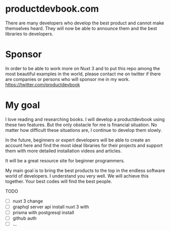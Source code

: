 # productdevbook.com
There are many developers who develop the best product and cannot make themselves heard. They will now be able to announce them and the best libraries to developers.

# Sponsor

In order to be able to work more on Nuxt 3 and to put this repo among the most beautiful examples in the world, please contact me on twitter if there are companies or persons who will sponsor me in my work.
https://twitter.com/productdevbook

# My goal

I love reading and researching books. I will develop a productdevbook using these two features. But the only obstacle for me is financial situation. No matter how difficult these situations are, I continue to develop them slowly.

In the future, beginners or expert developers will be able to create an account here and find the most ideal libraries for their projects and support them with more detailed installation videos and articles.

It will be a great resource site for beginner programmers.

My main goal is to bring the best products to the top in the endless software world of developers. I understand you very well. We will achieve this together. Your best codes will find the best people.

TODO
- [ ] nuxt 3 change
- [ ] graphql server api install nuxt 3 with
- [ ] prisma with postgresql install
- [ ] github auth
- [ ] ...
